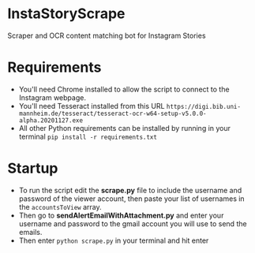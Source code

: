 # InstaStoryScrape
Scraper and OCR content matching bot for Instagram Stories

# Requirements
- You'll need Chrome installed to allow the script to connect to the Instagram webpage.
- You'll need Tesseract installed from this URL `https://digi.bib.uni-mannheim.de/tesseract/tesseract-ocr-w64-setup-v5.0.0-alpha.20201127.exe`
- All other Python requirements can be installed by running in your terminal `pip install -r requirements.txt`

# Startup
- To run the script edit the **scrape.py** file to include the username and password of the viewer account, then paste your list of usernames in the `accountsToView` array.
- Then go to **sendAlertEmailWithAttachment.py** and enter your username and password to the gmail account you will use to send the emails.
- Then enter `python scrape.py` in your terminal and hit enter